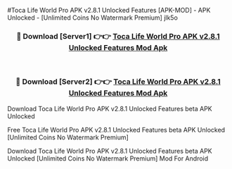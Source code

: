 #Toca Life World Pro APK v2.8.1 Unlocked Features [APK-MOD] - APK Unlocked - [Unlimited Coins No Watermark Premium] jlk5o



<div align="center">

<h3>🔴 Download [Server1] 👉👉 <a href="https://momento.my/?title=Toca_Life_World_Pro_APK_v2.8.1_Unlocked_Features">Toca Life World Pro APK v2.8.1 Unlocked Features Mod Apk</a></h3><br>

<h3>🔴 Download [Server2] 👉👉 <a href="https://momento.my/?title=Toca_Life_World_Pro_APK_v2.8.1_Unlocked_Features">Toca Life World Pro APK v2.8.1 Unlocked Features Mod Apk</a></h3>
</div>



Download Toca Life World Pro APK v2.8.1 Unlocked Features beta APK Unlocked

Free Toca Life World Pro APK v2.8.1 Unlocked Features beta APK Unlocked [Unlimited Coins No Watermark Premium]

Download Toca Life World Pro APK v2.8.1 Unlocked Features beta APK Unlocked [Unlimited Coins No Watermark Premium] Mod For Android
